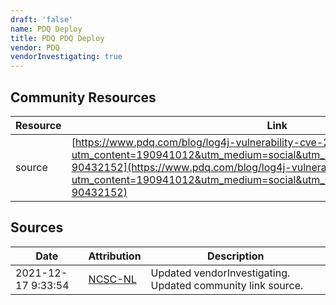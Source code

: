 ```yaml
---
draft: 'false'
name: PDQ Deploy
title: PDQ PDQ Deploy
vendor: PDQ
vendorInvestigating: true
---
```



## Community Resources
| Resource | Link |
| --- | --- |
| source | [https://www.pdq.com/blog/log4j-vulnerability-cve-2021-44228/?utm_content=190941012&utm_medium=social&utm_source=twitter&hss_channel=tw-90432152](https://www.pdq.com/blog/log4j-vulnerability-cve-2021-44228/?utm_content=190941012&utm_medium=social&utm_source=twitter&hss_channel=tw-90432152) |


## Sources
| Date | Attribution | Description |
| --- | --- | --- |
| 2021-12-17 9:33:54 | [NCSC-NL](https://github.com/NCSC-NL/log4shell/blob/main/software/README.md) | Updated vendorInvestigating. Updated community link source.  |

